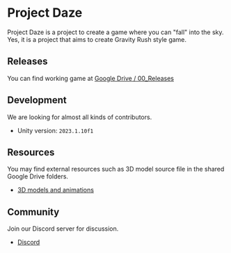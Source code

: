 # Project Daze

Project Daze is a project to create a game where you can "fall" into the sky. Yes, it is a project that aims to create Gravity Rush style game.

## Releases

You can find working game at [Google Drive / 00_Releases](https://drive.google.com/drive/u/0/folders/1SjECReoItrVSKB5FSF9JmaRexuQSGP_a)

## Development

We are looking for almost all kinds of contributors.

- Unity version: `2023.1.10f1`

## Resources

You may find external resources such as 3D model source file in the shared Google Drive folders.

- [3D models and animations](https://drive.google.com/drive/u/0/folders/1E6dm3L2_MA5IOQeeQQojToDKew5wBAyM)

## Community

Join our Discord server for discussion.

- [Discord](https://discord.gg/JCxmCbFdr2)
